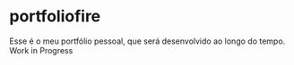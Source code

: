 # portfoliofire
Esse é o meu portfólio pessoal, que será desenvolvido ao longo do tempo. Work in Progress

